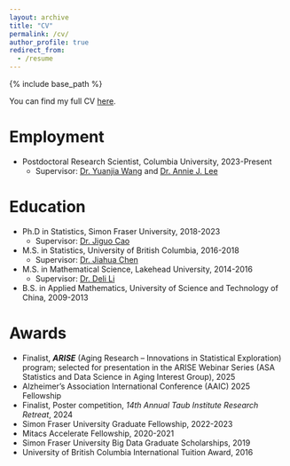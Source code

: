```yaml
---
layout: archive
title: "CV"
permalink: /cv/
author_profile: true
redirect_from:
  - /resume
---
```


{% include base_path %}

You can find my full CV [here](/files/Boyi_Hu_CV.pdf).

Employment
======
* Postdoctoral Research Scientist, Columbia University, 2023-Present
  * Supervisor: [Dr. Yuanjia Wang](https://www.publichealth.columbia.edu/profile/yuanjia-wang-phd) and [Dr. Annie J. Lee](https://www.neurology.columbia.edu/profile/annie-j-lee-phd)

Education
======
* Ph.D in Statistics, Simon Fraser University, 2018-2023
  * Supervisor: [Dr. Jiguo Cao](https://www.sfu.ca/science/stat/cao/)
* M.S. in Statistics, University of British Columbia, 2016-2018
  * Supervisor: [Dr. Jiahua Chen](https://www.stat.ubc.ca/users/jiahua-chen)
* M.S. in Mathematical Science, Lakehead University, 2014-2016
  * Supervisor: [Dr. Deli Li](https://www.lakeheadu.ca/users/L/dli)
* B.S. in Applied Mathematics, University of Science and Technology of China, 2009-2013

Awards
======
* Finalist, **_ARISE_** (Aging Research – Innovations in Statistical Exploration) program; selected for presentation in the ARISE Webinar Series (ASA Statistics and Data Science in Aging Interest Group), 2025
* Alzheimer’s Association International Conference (AAIC) 2025 Fellowship
* Finalist, Poster competition, *14th Annual Taub Institute Research Retreat*, 2024
* Simon Fraser University Graduate Fellowship, 2022-2023
* Mitacs Accelerate Fellowship, 2020-2021
* Simon Fraser University Big Data Graduate Scholarships, 2019
* University of British Columbia International Tuition Award, 2016


